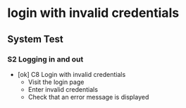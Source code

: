 # login with invalid credentials

## System Test

### S2 Logging in and out
* [ok] C8 Login with invalid credentials
    * Visit the login page
    * Enter invalid credentials
    * Check that an error message is displayed


